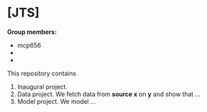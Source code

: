 # \[JTS\]

**Group members:**
- mcp656
- 
- 

This repository contains  
1. Inaugural project. 
2. Data project. We fetch data from **source x** on **y** and show that ...
3. Model project. We model ...
